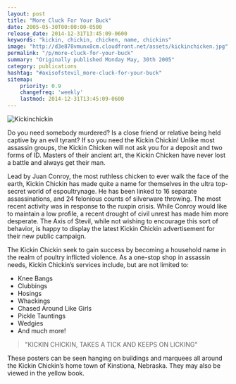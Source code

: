 ```yaml
---
layout: post
title: "More Cluck For Your Buck"
date: 2005-05-30T00:00:00-0500
release_date: 2014-12-31T13:45:09-0600
keywords: "kickin, chickin, chicken, name, chickins"
image: "http://d3e878vmunx8cm.cloudfront.net/assets/kickinchicken.jpg"
permalink: "/p/more-cluck-for-your-buck"
summary: "Originally published Monday May, 30th 2005"
category: publications
hashtag: "#axisofstevil_more-cluck-for-your-buck"
sitemap:
    priority: 0.9
    changefreq: 'weekly'
    lastmod: 2014-12-31T13:45:09-0600
---
```


[id_1]: http://d3e878vmunx8cm.cloudfront.net/assets/kickinchicken.jpg "Kickinchickin"
![Kickinchickin][id_1]

Do you need somebody murdered? Is a close friend or relative being held captive by an evil tyrant? If so you need the Kickin Chickin! Unlike most assassin groups, the Kickin Chicken will not ask you for a deposit and two forms of ID. Masters of their ancient art, the Kickin Chicken have never lost a battle and always get their man.

Lead by Juan Conroy, the most ruthless chicken to ever walk the face of the earth, Kickin Chickin has made quite a name for themselves in the ultra top-secret world of espoultrynage. He has been linked to 16 separate assassinations, and 24 felonious counts of silverware throwing. The most recent activity was in response to the ruxpin crisis. While Conroy would like to maintain a low profile, a recent drought of civil unrest has made him more desperate. The Axis of Stevil, while not wishing to encourage this sort of behavior, is happy to display the latest Kickin Chickin advertisement for their new public campaign.

The Kickin Chickin seek to gain success by becoming a household name in the realm of poultry inflicted violence. As a one-stop shop in assassin needs, Kickin Chickin’s services include, but are not limited to:

- Knee Bangs
- Clubbings
- Hosings
- Whackings
- Chased Around Like Girls
- Pickle Tauntings
- Wedgies
- And much more!

> "KICKIN CHICKIN, TAKES A TICK AND KEEPS ON LICKING"

These posters can be seen hanging on buildings and marquees all around the Kickin Chickin’s home town of Kinstiona, Nebraska. They may also be viewed in the yellow book.
